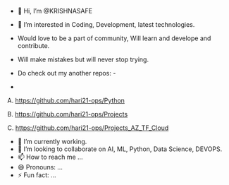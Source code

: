 - 👋 Hi, I’m @KRISHNASAFE
- 👀 I’m interested in Coding, Development, latest technologies.
- Would love to be a part of community, Will learn and develope and contribute.
- Will make mistakes but will never stop trying.

- Do check out my another repos: -
- 
A. https://github.com/hari21-ops/Python

B. https://github.com/hari21-ops/Projects

C. https://github.com/hari21-ops/Projects_AZ_TF_Cloud
  
- 🌱 I’m currently working.
- 💞️ I’m looking to collaborate on AI, ML, Python, Data Science, DEVOPS. 
- 📫 How to reach me ...
- 😄 Pronouns: ...
- ⚡ Fun fact: ...

<!---
KRISHNASAFE/KRISHNASAFE is a ✨ special ✨ repository because its `README.md` (this file) appears on your GitHub profile.
You can click the Preview link to take a look at your changes.
--->
